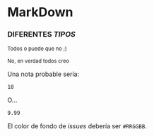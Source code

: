 # MarkDown

### **DIFERENTES _TIPOS_**
<sub>Todos o puede que no ;)</sub>

<sub>No, en verdad todos creo</sub>



Una nota probable sería:
```
10
```
O...
```
9.99
```

El color de fondo de _issues_ debería ser `#RRGGBB`.

